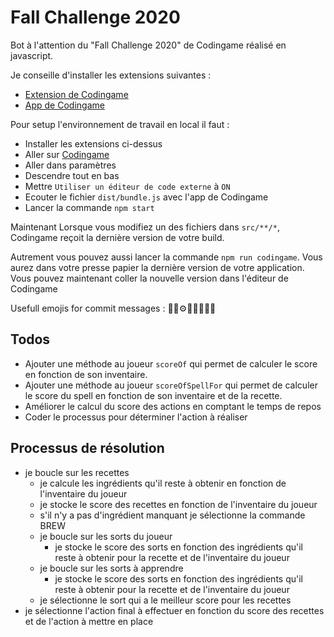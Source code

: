 # Fall Challenge 2020

Bot à l'attention du "Fall Challenge 2020" de Codingame réalisé en javascript.

Je conseille d'installer les extensions suivantes :
- [Extension de Codingame](https://chrome.google.com/webstore/detail/codingame-sync-ext/ldjnbdgcceengbjkalemckffhaajkehd/related)
- [App de Codingame](https://chrome.google.com/webstore/detail/codingame-sync-app/nmdombhgnofjnnaenegcdehnbkajfgbh/related)

Pour setup l'environnement de travail en local il faut :
- Installer les extensions ci-dessus
- Aller sur [Codingame](https://www.codingame.com/ide/challenge/fall-challenge-2020)
- Aller dans paramètres
- Descendre tout en bas
- Mettre `Utiliser un éditeur de code externe` à `ON`
- Ecouter le fichier `dist/bundle.js` avec l'app de Codingame
- Lancer la commande `npm start`

Maintenant Lorsque vous modifiez un des fichiers dans `src/**/*`, Codingame reçoit la dernière version de votre build.

Autrement vous pouvez aussi lancer la commande `npm run codingame`.
Vous aurez dans votre presse papier la dernière version de votre application.
Vous pouvez maintenant coller la nouvelle version dans l'éditeur de Codingame

Usefull emojis for commit messages : 🧪🧱⚙️🚀💡📝🧽🔥

## Todos

- Ajouter une méthode au joueur `scoreOf` qui permet de calculer le score en fonction de son inventaire.
- Ajouter une méthode au joueur `scoreOfSpellFor` qui permet de calculer le score du spell en fonction de son inventaire et de la recette.
- Améliorer le calcul du score des actions en comptant le temps de repos
- Coder le processus pour déterminer l'action à réaliser

## Processus de résolution

- je boucle sur les recettes
    - je calcule les ingrédients qu'il reste à obtenir en fonction de l'inventaire du joueur
    - je stocke le score des recettes en fonction de l'inventaire du joueur
    - s'il n'y a pas d'ingrédient manquant je sélectionne la commande BREW
    - je boucle sur les sorts du joueur
        - je stocke le score des sorts en fonction des ingrédients qu'il reste à obtenir pour la recette et de l'inventaire du joueur
    - je boucle sur les sorts à apprendre
        - je stocke le score des sorts en fonction des ingrédients qu'il reste à obtenir pour la recette et de l'inventaire du joueur
    - je sélectionne le sort qui a le meilleur score pour les recettes
- je sélectionne l'action final à effectuer en fonction du score des recettes et de l'action à mettre en place 
